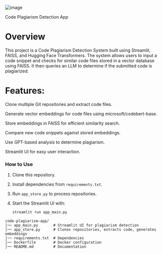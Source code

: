 ![image](https://github.com/user-attachments/assets/dd541625-cba8-4889-8e1f-ad7b9eb76715)



Code Plagiarism Detection App

# Overview

This project is a Code Plagiarism Detection System built using Streamlit, FAISS, and Hugging Face Transformers. The system allows users to input a code snippet and checks for similar code files stored in a vector database using FAISS. It then queries an LLM  to determine if the submitted code is plagiarized.

# Features:

Clone multiple Git repositories and extract code files.

Generate vector embeddings for code files using microsoft/codebert-base.

Store embeddings in FAISS for efficient similarity search.

Compare new code snippets against stored embeddings.

Use GPT-based analysis to determine plagiarism.

Streamlit UI for easy user interaction.


### How to Use  

1. Clone this repository.  
2. Install dependencies from `requirements.txt`.  
3. Run `app_store.py` to process repositories.  
4. Start the Streamlit UI with:  

   ```bash
   streamlit run app_main.py

```
code-plagiarism-app/
│── app_main.py       # Streamlit UI for plagiarism detection
│── app_store.py      # Clones repositories, extracts code, generates embeddings
│── requirements.txt  # Dependencies
│── Dockerfile        # Docker configuration
│── README.md         # Documentation
```


